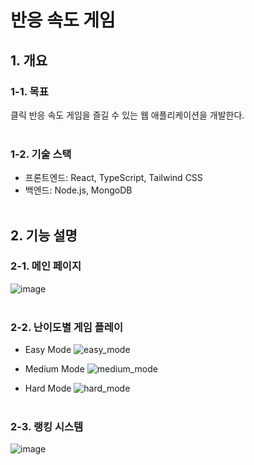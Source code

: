 # 반응 속도 게임

## 1. 개요

### 1-1. 목표

클릭 반응 속도 게임을 즐길 수 있는 웹 애플리케이션을 개발한다.
<br><br>

### 1-2. 기술 스택

- 프론트엔드: React, TypeScript, Tailwind CSS
- 백엔드: Node.js, MongoDB
  <br><br>

## 2. 기능 설명

### 2-1. 메인 페이지

![image](https://user-images.githubusercontent.com/55964775/163923006-3b94011e-3996-4a92-99f6-884ca8f7c722.png)
<br><br>

### 2-2. 난이도별 게임 플레이

- Easy Mode
  ![easy_mode](https://user-images.githubusercontent.com/55964775/163922872-a27dbf6e-081a-4c3e-808d-565b918f1838.gif)

- Medium Mode
  ![medium_mode](https://user-images.githubusercontent.com/55964775/163922929-2092a564-08af-4180-a165-0b0045209a0f.gif)

- Hard Mode
  ![hard_mode](https://user-images.githubusercontent.com/55964775/163922946-7c6a226f-dd07-43df-b140-9814229aaa74.gif)
  <br><br>

### 2-3. 랭킹 시스템

![image](https://user-images.githubusercontent.com/55964775/163923061-e4f6428a-3584-4cf1-963d-6511d44e29f5.png)

